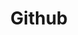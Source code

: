 ---
# This topic lives at
# https://digital.gov/topics/github

slug: "github"

# Topic Title
title: "Github"

# description — keep it short and clear
summary: ""


# Weight
weight: 1

# For more information on managing topics,
# see https://github.com/GSA/digitalgov.gov/wiki
---